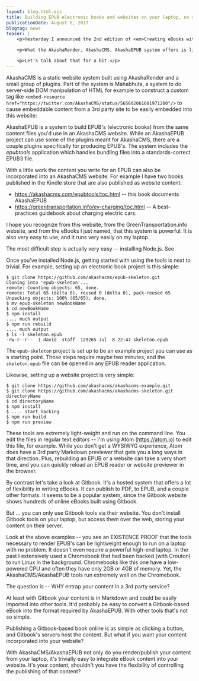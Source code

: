 ```yaml
---
layout: blog.html.ejs
title: Building EPUB electronic books and websites on your laptop, no server-side tools required
publicationDate: August 6, 2017
blogtag: news
teaser: |
    <p>Yesterday I announced the 2nd edition of <em>Creating eBooks with Markdown and Open Source Tools</em> is available on the Amazon Kindle store, and will be available on other marketplaces soon.  I also tangentially talked about the lack of other tools with similar capabilities.  It seems from my incomplete survey of the market that software to create EPUB's or static HTML websites usually require either an installed server-side rendering system, or else a heavy-weight WYSIWYG desktop-publishing application.  </p>

    <p>What the AkashaRender, AkashaCMS, AkashaEPUB system offers is lightweight tools that run on your laptop yet produce websites or EPUB's built using the latest web techniques. </p>

    <p>Let's talk about that for a bit.</p>
---
```


AkashaCMS is a static website system built using AkashaRender and a small group of plugins.  Part of the system is Mahabhuta, a system to do server-side DOM manipulation of HTML for example to construct a custom tag like `<embed-resource href="https://twitter.com/AkashaCMS/status/565602061681971200"/>` to cause embeddable content from a 3rd party site to be easily embedded into this website:

<embed-resource href="https://twitter.com/AkashaCMS/status/565602061681971200"></embed-resource>

AkashaEPUB is a system to build EPUB's (electronic books) from the same content files you'd use in an AkashaCMS website.  While an AkashaEPUB project can use some of the plugins meant for AkashaCMS, there are a couple plugins specifically for producing EPUB's.  The system includes the _epubtools_ application which handles bundling files into a standards-correct EPUB3 file.

With a little work the content you write for an EPUB can also be incorporated into an AkashaCMS website.  For example I have two books published in the Kindle store that are also published as website content:

* https://akashacms.com/epubtools/toc.html -- this book documents AkashaEPUB
* https://greentransportation.info/ev-charging/toc.html -- A best-practices guidebook about charging electric cars.

I hope you recognize from this website, from the GreenTransportation.info website, and from the eBooks I just named, that this system is powerful.  It is also very easy to use, and it runs very easily on my laptop.

The most difficult step is actually very easy -- installing Node.js.  See [](https://akashacms.com/epubtools/2-installation.html)

Once you've installed Node.js, getting started with using the tools is next to trivial.  For example, setting up an electronic book project is this simple:

```
$ git clone https://github.com/akashacms/epub-skeleton.git
Cloning into 'epub-skeleton'...
remote: Counting objects: 65, done.
remote: Total 65 (delta 0), reused 0 (delta 0), pack-reused 65
Unpacking objects: 100% (65/65), done.
$ mv epub-skeleton newBookName
$ cd newBookName
$ npm install
.... much output
$ npm run rebuild
.... much output
$ ls -l skeleton.epub
-rw-r--r--  1 david  staff  129265 Jul  8 22:47 skeleton.epub
```

The `epub-skeleton` project is set up to be an example project you can use as a starting point.  Those steps require maybe two minutes, and the `skeleton.epub` file can be opened in any EPUB reader application.

Likewise, setting up a website project is very simple:

```
$ git clone https://github.com/akashacms/akashacms-example.git
$ git clone https://github.com/akashacms/akashacms-skeleton.git directoryName
$ cd directoryName
$ npm install
$ .... start hacking
$ npm run build
$ npm run preview
```

These tools are extremely light-weight and run on the command line.  You edit the files in regular text editors -- I'm using Atom (https://atom.io) to edit this file, for example.  While you don't get a WYSIWYG experience, Atom does have a 3rd party Markdown previewer that gets you a long ways in that direction.  Plus, rebuilding an EPUB or a website can take a very short time, and you can quickly reload an EPUB reader or website previewer in the browser.

By contrast let's take a look at Gitbook.  It's a hosted system that offers a lot of flexibility in writing eBooks.  It can publish to PDF, to EPUB, and a couple other formats.  It seems to be a popular system, since the Gitbook website shows hundreds of online eBooks built using Gitbook.

But ... you can only use Gitbook tools via their website.  You don't install Gitbook tools on your laptop, but access them over the web, storing your content on their server.

Look at the above examples -- you see an EXISTENCE PROOF that the tools necessary to render EPUB's can be lightweight enough to run on a laptop with no problem.  It doesn't even require a powerful high-end laptop.  In the past I extensively used a Chromebook that had been hacked (with Crouton) to run Linux in the background.  Chromebooks like this one have a low-powered CPU and often they have only 2GB or 4GB of memory.  Yet, the AkashaCMS/AkashaEPUB tools run extremely well on the Chromebook.

The question is -- WHY entrap your content in a 3rd party service?

At least with Gitbook your content is in Markdown and could be easily imported into other tools.  It'd probably be easy to convert a Gitbook-based eBook into the format required by AkashaEPUB.  With other tools that's not so simple.

Publishing a Gitbook-based book online is as simple as clicking a button, and Gitbook's servers host the content.  But what if you want your content incorporated into your website?

With AkashaCMS/AkashaEPUB not only do you render/publish your content from your laptop, it's trivially easy to integrate eBook content into your website.  It's your content, shouldn't you have the flexibility of controlling the publishing of that content?
